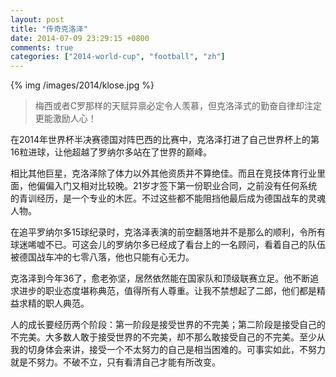 ```yaml
---
layout: post
title: "传奇克洛泽"
date: 2014-07-09 23:29:15 +0800
comments: true
categories: ["2014-world-cup", "football", "zh"]
---
```


{% img /images/2014/klose.jpg %}

> 梅西或者C罗那样的天赋异禀必定令人羡慕，但克洛泽式的勤奋自律却注定更能激励人心！

在2014年世界杯半决赛德国对阵巴西的比赛中，克洛泽打进了自己世界杯上的第16粒进球，让他超越了罗纳尔多站在了世界的巅峰。

相比其他巨星，克洛泽除了体力以外其他资质并不算绝佳。而且在竞技体育行业里面，他偏偏入门又相对比较晚。21岁才签下第一份职业合同，之前没有任何系统的青训经历，是一个专业的木匠。不过这些都不能阻挡他最后成为德国战车的灵魂人物。

在追平罗纳尔多15球纪录时，克洛泽表演的前空翻落地并不是那么的顺利，令所有球迷唏嘘不已。可这会儿的罗纳尔多已经成了看台上的一名顾问，看着自己的队伍被德国战车冲的七零八落，他也只能有心无力。

克洛泽到今年36了，愈老弥坚，居然依然能在国家队和顶级联赛立足。他不断追求进步的职业态度堪称典范，值得所有人尊重。让我不禁想起了二郎，他们都是精益求精的职人典范。

人的成长要经历两个阶段：第一阶段是接受世界的不完美；第二阶段是接受自己的不完美。大多数人敢于接受世界的不完美，却不那么敢接受自己的不完美。至少从我的切身体会来讲，接受一个不太努力的自己是相当困难的。可事实如此，不努力就是不努力。不破不立，只有看清自己才能有所改变。
